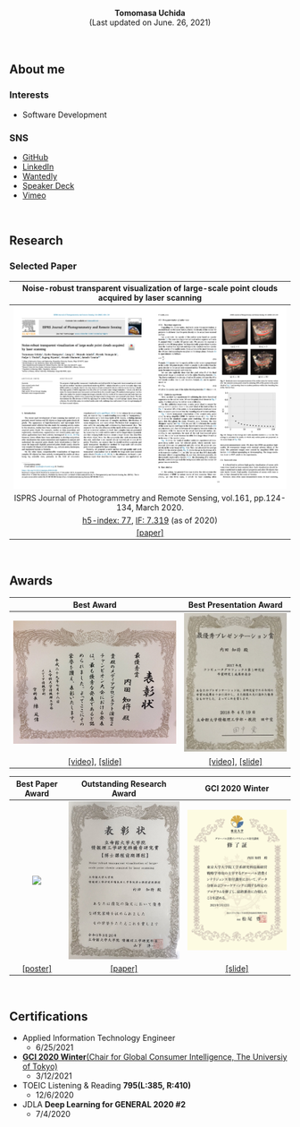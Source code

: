 <p align="center">
  <b>Tomomasa Uchida</b><br>
  <!-- R&D Engineer in Minato Mirai 21, Japan<br> -->
  (Last updated on June. 26, 2021)<br>
  <br>
  <br>
</p>

## About me

### Interests
- Software Development

### SNS
- [GitHub](https://github.com/tom-uchida)
- [LinkedIn](https://www.linkedin.com/in/tomomasa-uchida/)
- [Wantedly](https://www.wantedly.com/id/tomomasa_uchida)
- [Speaker Deck](https://speakerdeck.com/tom_uchida)
- [Vimeo](https://vimeo.com/tomomasa)
<!-- - [Twitter](https://twitter.com/tomomasa_JP) -->
<!-- - [Blog](http://tom0930.hatenablog.com/) -->

<br>

## Research

### Selected Paper

|Noise-robust transparent visualization of large-scale point clouds acquired by laser scanning|
|:-:|
|<img src="../figures/Paper/ISPRSJ.png" width="1000">|
|ISPRS Journal of Photogrammetry and Remote Sensing, vol.161, pp.124-134, March 2020.|
|[h5-index: 77](https://scholar.google.com/citations?hl=en&view_op=search_venues&vq=ISPRS+Journal+of+Photogrammetry&btnG=), [IF: 7.319](https://www.journals.elsevier.com/isprs-journal-of-photogrammetry-and-remote-sensing) (as of 2020)|
|[[paper]](https://doi.org/10.1016/j.isprsjprs.2020.01.004)|

<br>

## Awards

|Best Award|Best Presentation Award|
|:-:|:-:|
|<img src="../figures/Awards/Best_Award.jpeg" width="666">|<img src="../figures/Awards/Best_Presentation_Award.jpeg" width="333">|
|[[video]](https://vimeo.com/219812457), [[slide]](https://speakerdeck.com/tom_uchida/dezitaruatogachuang-richu-suxin-siiti-yan)|[[video]](https://vimeo.com/265704935), [[slide]](https://speakerdeck.com/tom_uchida/interactive-point-cloud-processing-application)|

|Best Paper Award|Outstanding Research Award|GCI 2020 Winter|
|:-:|:-:|:-:|
|<img src="../figures/Awards/Best_Paper_Award.png" width="333">|<img src="../figures/Awards/Outstanding_Student_Paper_Award.jpeg" width="333">|<img src="../figures/Awards/GCI2020Winter.png" width="333">|
|[[poster]](https://github.com/tom-uchida/Academic_Conference/blob/master/The2ndVW/poster/The2ndVW_tuchida_master.jpg)|[[paper]](https://doi.org/10.1016/j.isprsjprs.2020.01.004)|[[slide]](https://speakerdeck.com/tom_uchida/gci-2020-winter-final-task)

<br>

## Certifications
- Applied Information Technology Engineer
   - 6/25/2021
- [<b>GCI 2020 Winter</b>(Chair for Global Consumer Intelligence, The Universiy of Tokyo)](https://gci.t.u-tokyo.ac.jp/gci2020winter-honors/)
   - 3/12/2021
- TOEIC Listening & Reading <b>795(L:385, R:410)</b>
   - 12/6/2020
- JDLA <b>Deep Learning for GENERAL 2020 #2</b>
   - 7/4/2020
